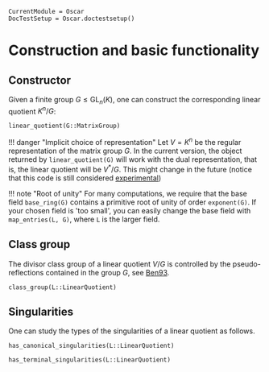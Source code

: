 ```@meta
CurrentModule = Oscar
DocTestSetup = Oscar.doctestsetup()
```

# Construction and basic functionality

## Constructor

Given a finite group $G\leq \operatorname{GL}_n(K)$, one can construct the
corresponding linear quotient $K^n/G$:
```@docs
linear_quotient(G::MatrixGroup)
```

!!! danger "Implicit choice of representation"
    Let $V = K^n$ be the regular representation of the matrix group $G$. In the current
    version, the object returned by `linear_quotient(G)` will work with the dual
    representation, that is, the linear quotient will be $V^\ast/G$. This might change
    in the future (notice that this code is still considered [experimental](https://docs.oscar-system.org/dev/Experimental/intro/))

!!! note "Root of unity"
    For many computations, we require that the base field `base_ring(G)` contains a
    primitive root of unity of order `exponent(G)`.
    If your chosen field is 'too small', you can easily change the base field with
    `map_entries(L, G)`, where `L` is the larger field.

## Class group

The divisor class group of a linear quotient $V/G$ is controlled by the pseudo-reflections
contained in the group $G$, see [Ben93](@cite).
```@docs
class_group(L::LinearQuotient)
```

## Singularities

One can study the types of the singularities of a linear quotient as follows.
```@docs
has_canonical_singularities(L::LinearQuotient)
```
```@docs
has_terminal_singularities(L::LinearQuotient)
```
